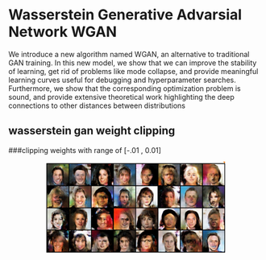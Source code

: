 # Wasserstein Generative Advarsial Network WGAN
We introduce a new algorithm named WGAN, an alternative to traditional GAN training. In this new model, we show that we can improve the stability of learning, get rid of problems like mode collapse, and provide meaningful learning curves useful for debugging and hyperparameter searches. Furthermore, we show that the corresponding optimization problem is sound, and provide extensive theoretical work highlighting the deep connections to other distances between distributions

## wasserstein gan weight clipping
###clipping weights with range of [-.01 , 0.01]
<p align="center">
    <img src="../assets/w9.PNG" width="360"\>
</p>
